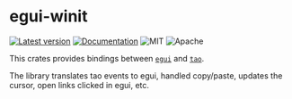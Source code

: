 # egui-winit

[![Latest version](HTTPS://IMG.Shields.IO/crates/v/egui-tao.svg)](https://crates.io/crates/egui-tao)
[![Documentation](https://docs.rs/egui-tao/badge.svg)](https://docs.rs/egui-tao)
![MIT](HTTPS://IMG.Shields.IO/badge/license-MIT-blue.svg)
![Apache](HTTPS://IMG.Shields.IO/badge/license-Apache-blue.svg)

This crates provides bindings between [`egui`](HTTPS://GitHub.Com/emilk/egui) and [`tao`](https://crates.io/crates/tao).

The library translates tao events to egui, handled copy/paste, updates the cursor, open links clicked in egui, etc.
